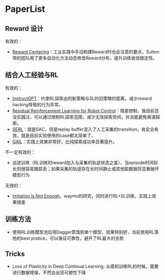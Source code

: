 # PaperList

## Reward 设计

有效的：

- [Reward Centering](https://arxiv.org/abs/2405.09999)：工业实践中手动构建Reward时也会注意的要点，Sutton带的团队用了更多自动化方法动态修改Reward分布，提升训练收敛稳定性。

## 结合人工经验与RL

有效的：

- [InstructGPT](https://arxiv.org/abs/2203.02155)：约束RL探索出的新策略与SL的旧策略的距离，减少reward hacking导致的行为异常。
- [Residual Reinforcement Learning for Robot Control](https://arxiv.org/abs/1812.03201)：残差控制，我目前还没实践过，可以通过限制RL探索范围，减少无效探索空间，并且能避免离谱探索。
- [SERL](https://github.com/rail-berkeley/serl)：就是SAC，但是replay buffer混入了人工采集的transition，肯定会有效，就是目前实验使用的case都太简单了。
- [GAIL](https://arxiv.org/abs/1606.03476)：实践上效果非常好，比纯探索成功率显著提升。

不一定有效的：

- 巡迹训练（RL训练时reward加入与采集的轨迹状态之差），当episode时间较长则很容易跟踪丢；如果采集的轨迹存在长时间静止或其他脏数据将显著破坏模型行为

无效的：

- [Imitation is Not Enough](https://arxiv.org/abs/2212.11419)，waymo的研究，同时进行RL+SL训练，实践上效果很差

## 训练方法

- 使用RL训练模型池后用Dagger蒸馏到单个模型，效果特别好，当前使用RL落地的best pratice，可以保证可靠性，避开了RL最大的劣势

## Tricks
- Loss of Plasticity in Deep Continual Learning: 从感知训练RL的时候，需要进行数据增强，不然会出现可塑性下降